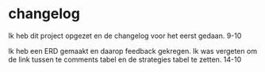 # changelog
Ik heb dit project opgezet en de changelog voor het eerst gedaan. 9-10

Ik heb een ERD gemaakt en daarop feedback gekregen. Ik was vergeten om de link tussen te comments tabel en de strategies tabel te zetten. 14-10
